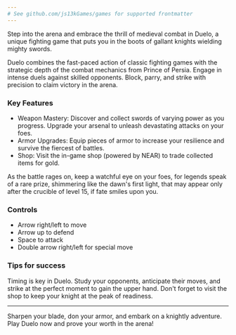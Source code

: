```yaml
---
# See github.com/js13kGames/games for supported frontmatter
---
```

Step into the arena and embrace the thrill of medieval combat in Duelo, a unique fighting game that puts you in the boots of gallant knights wielding mighty swords.

Duelo combines the fast-paced action of classic fighting games with the strategic depth of the combat mechanics from Prince of Persia. Engage in intense duels against skilled opponents. Block, parry, and strike with precision to claim victory in the arena.


### Key Features

- Weapon Mastery: Discover and collect swords of varying power as you progress. Upgrade your arsenal to unleash devastating attacks on your foes.
- Armor Upgrades: Equip pieces of armor to increase your resilience and survive the fiercest of battles.
- Shop: Visit the in-game shop (powered by NEAR) to trade collected items for gold.

As the battle rages on, keep a watchful eye on your foes, for legends speak of a rare prize, shimmering like the dawn's first light, that may appear only after the crucible of level 15, if fate smiles upon you.


### Controls

- Arrow right/left to move
- Arrow up to defend
- Space to attack
- Double arrow right/left for special move


### Tips for success 

Timing is key in Duelo. Study your opponents, anticipate their moves, and strike at the perfect moment to gain the upper hand. Don't forget to visit the shop to keep your knight at the peak of readiness.

---

Sharpen your blade, don your armor, and embark on a knightly adventure. Play Duelo now and prove your worth in the arena!
